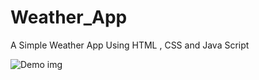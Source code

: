 # Weather_App

A Simple Weather App Using HTML , CSS and Java Script

![Demo img](https://user-images.githubusercontent.com/79714898/148674802-5095531b-4bce-4a05-89a3-caf998eefd8e.png)
